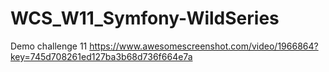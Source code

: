 # WCS_W11_Symfony-WildSeries

Demo challenge 11 https://www.awesomescreenshot.com/video/1966864?key=745d708261ed127ba3b68d736f664e7a

